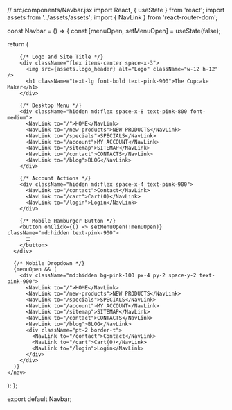 // src/components/Navbar.jsx
import React, { useState } from 'react';
import assets from '../assets/assets';
import { NavLink } from 'react-router-dom';

const Navbar = () => {
  const [menuOpen, setMenuOpen] = useState(false);

  return (
    <nav className="bg-pink-200 shadow-md">
      <div className="max-w-7xl mx-auto px-4 py-2 flex items-center justify-between">
        
        {/* Logo and Site Title */}
        <div className="flex items-center space-x-3">
          <img src={assets.logo_header} alt="Logo" className="w-12 h-12" />
          <h1 className="text-lg font-bold text-pink-900">The Cupcake Maker</h1>
        </div>

        {/* Desktop Menu */}
        <div className="hidden md:flex space-x-8 text-pink-800 font-medium">
          <NavLink to="/">HOME</NavLink>
          <NavLink to="/new-products">NEW PRODUCTS</NavLink>
          <NavLink to="/specials">SPECIALS</NavLink>
          <NavLink to="/account">MY ACCOUNT</NavLink>
          <NavLink to="/sitemap">SITEMAP</NavLink>
          <NavLink to="/contact">CONTACTS</NavLink>
          <NavLink to="/blog">BLOG</NavLink>
        </div>

        {/* Account Actions */}
        <div className="hidden md:flex space-x-4 text-pink-900">
          <NavLink to="/contact">Contact</NavLink>
          <NavLink to="/cart">Cart(0)</NavLink>
          <NavLink to="/login">Login</NavLink>
        </div>

        {/* Mobile Hamburger Button */}
        <button onClick={() => setMenuOpen(!menuOpen)} className="md:hidden text-pink-900">
          ☰
        </button>
      </div>

      {/* Mobile Dropdown */}
      {menuOpen && (
        <div className="md:hidden bg-pink-100 px-4 py-2 space-y-2 text-pink-900">
          <NavLink to="/">HOME</NavLink>
          <NavLink to="/new-products">NEW PRODUCTS</NavLink>
          <NavLink to="/specials">SPECIALS</NavLink>
          <NavLink to="/account">MY ACCOUNT</NavLink>
          <NavLink to="/sitemap">SITEMAP</NavLink>
          <NavLink to="/contact">CONTACTS</NavLink>
          <NavLink to="/blog">BLOG</NavLink>
          <div className="pt-2 border-t">
            <NavLink to="/contact">Contact</NavLink>
            <NavLink to="/cart">Cart(0)</NavLink>
            <NavLink to="/login">Login</NavLink>
          </div>
        </div>
      )}
    </nav>
  );
};

export default Navbar;
